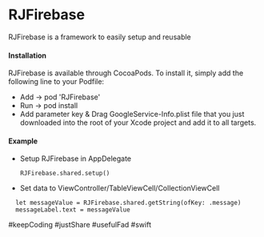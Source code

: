 # RJFirebase
RJFirebase is a framework to easily setup and reusable

#### Installation
RJFirebase is available through CocoaPods. To install it, simply add the following line to your Podfile:
* Add →  pod 'RJFirebase'
* Run →  pod install
* Add parameter key & Drag GoogleService-Info.plist file that you just downloaded into the root of your Xcode project and add it to all targets.

#### Example
* Setup RJFirebase in AppDelegate
  ```
  RJFirebase.shared.setup()
  ```
  
* Set data to ViewController/TableViewCell/CollectionViewCell

```
  let messageValue = RJFirebase.shared.getString(ofKey: .message)
  messageLabel.text = messageValue
```
#keepCoding #justShare #usefulFad #swift
